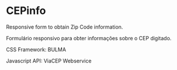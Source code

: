 # CEPinfo
Responsive form to obtain Zip Code information.

Formulário responsivo para obter informações sobre o CEP digitado.

CSS Framework: BULMA

Javascript API: ViaCEP Webservice
